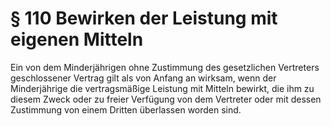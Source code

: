 # § 110 Bewirken der Leistung mit eigenen Mitteln
Ein von dem Minderjährigen ohne Zustimmung des gesetzlichen Vertreters geschlossener Vertrag gilt als von Anfang an wirksam, wenn der Minderjährige die vertragsmäßige Leistung mit Mitteln bewirkt, die ihm zu diesem Zweck oder zu freier Verfügung von dem Vertreter oder mit dessen Zustimmung von einem Dritten überlassen worden sind.